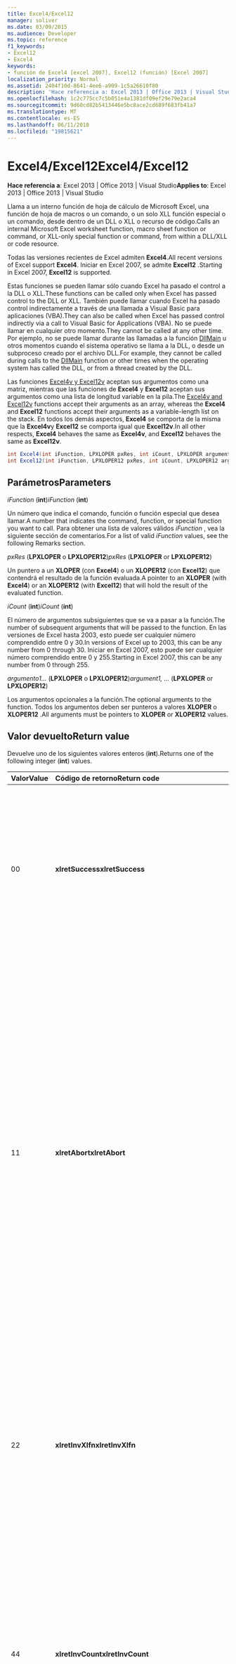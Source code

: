 ```yaml
---
title: Excel4/Excel12
manager: soliver
ms.date: 03/09/2015
ms.audience: Developer
ms.topic: reference
f1_keywords:
- Excel12
- Excel4
keywords:
- función de Excel4 [excel 2007], Excel12 (función) [Excel 2007]
localization_priority: Normal
ms.assetid: 2404f10d-8641-4ee6-a909-1c5a26610f80
description: 'Hace referencia a: Excel 2013 | Office 2013 | Visual Studio'
ms.openlocfilehash: 1c2c775cc7c5b051e4a1381df09ef29e79e2aca4
ms.sourcegitcommit: 9d60cd82b5413446e5bc8ace2cd689f683fb41a7
ms.translationtype: MT
ms.contentlocale: es-ES
ms.lasthandoff: 06/11/2018
ms.locfileid: "19815621"
---
```

# <a name="excel4excel12"></a><span data-ttu-id="63c2c-104">Excel4/Excel12</span><span class="sxs-lookup"><span data-stu-id="63c2c-104">Excel4/Excel12</span></span>

 <span data-ttu-id="63c2c-105">**Hace referencia a**: Excel 2013 | Office 2013 | Visual Studio</span><span class="sxs-lookup"><span data-stu-id="63c2c-105">**Applies to**: Excel 2013 | Office 2013 | Visual Studio</span></span> 
  
<span data-ttu-id="63c2c-106">Llama a un interno función de hoja de cálculo de Microsoft Excel, una función de hoja de macros o un comando, o un solo XLL función especial o un comando, desde dentro de un DLL o XLL o recurso de código.</span><span class="sxs-lookup"><span data-stu-id="63c2c-106">Calls an internal Microsoft Excel worksheet function, macro sheet function or command, or XLL-only special function or command, from within a DLL/XLL or code resource.</span></span>
  
<span data-ttu-id="63c2c-107">Todas las versiones recientes de Excel admiten **Excel4**.</span><span class="sxs-lookup"><span data-stu-id="63c2c-107">All recent versions of Excel support **Excel4**.</span></span> <span data-ttu-id="63c2c-108">Iniciar en Excel 2007, se admite **Excel12** .</span><span class="sxs-lookup"><span data-stu-id="63c2c-108">Starting in Excel 2007, **Excel12** is supported.</span></span> 
  
<span data-ttu-id="63c2c-109">Estas funciones se pueden llamar sólo cuando Excel ha pasado el control a la DLL o XLL.</span><span class="sxs-lookup"><span data-stu-id="63c2c-109">These functions can be called only when Excel has passed control to the DLL or XLL.</span></span> <span data-ttu-id="63c2c-110">También puede llamar cuando Excel ha pasado control indirectamente a través de una llamada a Visual Basic para aplicaciones (VBA).</span><span class="sxs-lookup"><span data-stu-id="63c2c-110">They can also be called when Excel has passed control indirectly via a call to Visual Basic for Applications (VBA).</span></span> <span data-ttu-id="63c2c-111">No se puede llamar en cualquier otro momento.</span><span class="sxs-lookup"><span data-stu-id="63c2c-111">They cannot be called at any other time.</span></span> <span data-ttu-id="63c2c-112">Por ejemplo, no se puede llamar durante las llamadas a la función [DllMain](http://msdn.microsoft.com/library/base.dllmain%28Office.15%29.aspx) u otros momentos cuando el sistema operativo se llama a la DLL, o desde un subproceso creado por el archivo DLL.</span><span class="sxs-lookup"><span data-stu-id="63c2c-112">For example, they cannot be called during calls to the [DllMain](http://msdn.microsoft.com/library/base.dllmain%28Office.15%29.aspx) function or other times when the operating system has called the DLL, or from a thread created by the DLL.</span></span> 
  
<span data-ttu-id="63c2c-113">Las funciones [Excel4v y Excel12v](excel4v-excel12v.md) aceptan sus argumentos como una matriz, mientras que las funciones de **Excel4** y **Excel12** aceptan sus argumentos como una lista de longitud variable en la pila.</span><span class="sxs-lookup"><span data-stu-id="63c2c-113">The [Excel4v and Excel12v](excel4v-excel12v.md) functions accept their arguments as an array, whereas the **Excel4** and **Excel12** functions accept their arguments as a variable-length list on the stack.</span></span> <span data-ttu-id="63c2c-114">En todos los demás aspectos, **Excel4** se comporta de la misma que la **Excel4v**y **Excel12** se comporta igual que **Excel12v**.</span><span class="sxs-lookup"><span data-stu-id="63c2c-114">In all other respects, **Excel4** behaves the same as **Excel4v**, and **Excel12** behaves the same as **Excel12v**.</span></span>
  
```cs
int Excel4(int iFunction, LPXLOPER pxRes, int iCount, LPXLOPER argument1, ...);
int Excel12(int iFunction, LPXLOPER12 pxRes, int iCount, LPXLOPER12 argument1, ...);
```

## <a name="parameters"></a><span data-ttu-id="63c2c-115">Parámetros</span><span class="sxs-lookup"><span data-stu-id="63c2c-115">Parameters</span></span>

 <span data-ttu-id="63c2c-116">_iFunction_ (**int**)</span><span class="sxs-lookup"><span data-stu-id="63c2c-116">_iFunction_ (**int**)</span></span>
  
<span data-ttu-id="63c2c-117">Un número que indica el comando, función o función especial que desea llamar.</span><span class="sxs-lookup"><span data-stu-id="63c2c-117">A number that indicates the command, function, or special function you want to call.</span></span> <span data-ttu-id="63c2c-118">Para obtener una lista de valores válidos _iFunction_ , vea la siguiente sección de comentarios.</span><span class="sxs-lookup"><span data-stu-id="63c2c-118">For a list of valid  _iFunction_ values, see the following Remarks section.</span></span> 
  
 <span data-ttu-id="63c2c-119">_pxRes_ (**LPXLOPER** o **LPXLOPER12**)</span><span class="sxs-lookup"><span data-stu-id="63c2c-119">_pxRes_ (**LPXLOPER** or **LPXLOPER12**)</span></span>
  
<span data-ttu-id="63c2c-120">Un puntero a un **XLOPER** (con **Excel4**) o un **XLOPER12** (con **Excel12**) que contendrá el resultado de la función evaluada.</span><span class="sxs-lookup"><span data-stu-id="63c2c-120">A pointer to an **XLOPER** (with **Excel4**) or an **XLOPER12** (with **Excel12**) that will hold the result of the evaluated function.</span></span>
  
 <span data-ttu-id="63c2c-121">_iCount_ (**int**)</span><span class="sxs-lookup"><span data-stu-id="63c2c-121">_iCount_ (**int**)</span></span>
  
<span data-ttu-id="63c2c-122">El número de argumentos subsiguientes que se va a pasar a la función.</span><span class="sxs-lookup"><span data-stu-id="63c2c-122">The number of subsequent arguments that will be passed to the function.</span></span> <span data-ttu-id="63c2c-123">En las versiones de Excel hasta 2003, esto puede ser cualquier número comprendido entre 0 y 30.</span><span class="sxs-lookup"><span data-stu-id="63c2c-123">In versions of Excel up to 2003, this can be any number from 0 through 30.</span></span> <span data-ttu-id="63c2c-124">Iniciar en Excel 2007, esto puede ser cualquier número comprendido entre 0 y 255.</span><span class="sxs-lookup"><span data-stu-id="63c2c-124">Starting in Excel 2007, this can be any number from 0 through 255.</span></span>
  
 <span data-ttu-id="63c2c-125">_argumento1..._ (**LPXLOPER** o **LPXLOPER12**)</span><span class="sxs-lookup"><span data-stu-id="63c2c-125">_argument1, ..._ (**LPXLOPER** or **LPXLOPER12**)</span></span>
  
<span data-ttu-id="63c2c-126">Los argumentos opcionales a la función.</span><span class="sxs-lookup"><span data-stu-id="63c2c-126">The optional arguments to the function.</span></span> <span data-ttu-id="63c2c-127">Todos los argumentos deben ser punteros a valores **XLOPER** o **XLOPER12** .</span><span class="sxs-lookup"><span data-stu-id="63c2c-127">All arguments must be pointers to **XLOPER** or **XLOPER12** values.</span></span> 
  
## <a name="return-value"></a><span data-ttu-id="63c2c-128">Valor devuelto</span><span class="sxs-lookup"><span data-stu-id="63c2c-128">Return value</span></span>

<span data-ttu-id="63c2c-129">Devuelve uno de los siguientes valores enteros (**int**).</span><span class="sxs-lookup"><span data-stu-id="63c2c-129">Returns one of the following integer (**int**) values.</span></span>
  
|<span data-ttu-id="63c2c-130">**Valor**</span><span class="sxs-lookup"><span data-stu-id="63c2c-130">**Value**</span></span>|<span data-ttu-id="63c2c-131">**Código de retorno**</span><span class="sxs-lookup"><span data-stu-id="63c2c-131">**Return code**</span></span>|<span data-ttu-id="63c2c-132">**Descripción**</span><span class="sxs-lookup"><span data-stu-id="63c2c-132">**Description**</span></span>|
|:-----|:-----|:-----|
|<span data-ttu-id="63c2c-133">0</span><span class="sxs-lookup"><span data-stu-id="63c2c-133">0</span></span>  <br/> |<span data-ttu-id="63c2c-134">**xlretSuccess**</span><span class="sxs-lookup"><span data-stu-id="63c2c-134">**xlretSuccess**</span></span> <br/> |<span data-ttu-id="63c2c-135">La función se ha llamado correctamente.</span><span class="sxs-lookup"><span data-stu-id="63c2c-135">The function was called successfully.</span></span> <span data-ttu-id="63c2c-136">Esto no significa que la función no devolvió un valor de error de Excel; Para averiguarlo, debe mirar el tipo y el valor del parámetro _pxRes_ resultante.</span><span class="sxs-lookup"><span data-stu-id="63c2c-136">This does not mean that the function did not return an Excel error value; to find that out, you must look at the type and value of the resulting  _pxRes_ parameter.</span></span>  <br/> |
|<span data-ttu-id="63c2c-137">1</span><span class="sxs-lookup"><span data-stu-id="63c2c-137">1</span></span>  <br/> |<span data-ttu-id="63c2c-138">**xlretAbort**</span><span class="sxs-lookup"><span data-stu-id="63c2c-138">**xlretAbort**</span></span> <br/> |<span data-ttu-id="63c2c-139">El comando o la función ha terminado anormalmente (anulación interna).</span><span class="sxs-lookup"><span data-stu-id="63c2c-139">The command or function was terminated abnormally (internal abort).</span></span> <span data-ttu-id="63c2c-140">Esto puede ocurrir si una hoja de macros XLM se cierra llamando al método **CLOSE**, o si Excel no tiene memoria suficiente.</span><span class="sxs-lookup"><span data-stu-id="63c2c-140">This can occur if an XLM macro sheet closes itself by calling **CLOSE**, or if Excel is out of memory.</span></span> <span data-ttu-id="63c2c-141">Si Excel devuelve este error, debe salir inmediatamente de la función de llamada.</span><span class="sxs-lookup"><span data-stu-id="63c2c-141">If Excel returns this error, the calling function must exit immediately.</span></span> <span data-ttu-id="63c2c-142">El archivo DLL se le permite llamar a **xlFree** sólo antes de salir.</span><span class="sxs-lookup"><span data-stu-id="63c2c-142">The DLL is permitted to call **xlFree** only before exiting.</span></span> <span data-ttu-id="63c2c-143">No se admiten todas las demás llamadas a la API de C.</span><span class="sxs-lookup"><span data-stu-id="63c2c-143">All other calls to the C API are not permitted.</span></span> <span data-ttu-id="63c2c-144">El usuario puede guardar cualquier trabajo de forma interactiva mediante el comando **Guardar** en el menú **archivo** .</span><span class="sxs-lookup"><span data-stu-id="63c2c-144">The user can save any work interactively by using the **Save** command on the **File** menu.</span></span>  <br/> |
|<span data-ttu-id="63c2c-145">2</span><span class="sxs-lookup"><span data-stu-id="63c2c-145">2</span></span>  <br/> |<span data-ttu-id="63c2c-146">**xlretInvXlfn**</span><span class="sxs-lookup"><span data-stu-id="63c2c-146">**xlretInvXlfn**</span></span> <br/> |<span data-ttu-id="63c2c-147">Se ha proporcionado un número de función no válido.</span><span class="sxs-lookup"><span data-stu-id="63c2c-147">An invalid function number was supplied.</span></span> <span data-ttu-id="63c2c-148">Si usa constantes desde el archivo de encabezado Xlcall.h, esto no debe ocurrir a menos que se va a llamar a algo que no es compatible con la versión de Excel que se está ejecutando.</span><span class="sxs-lookup"><span data-stu-id="63c2c-148">If you are using constants from the Xlcall.h header file, this should not occur unless you are calling something that is not supported in the version of Excel you are running.</span></span>  <br/> |
|<span data-ttu-id="63c2c-149">4</span><span class="sxs-lookup"><span data-stu-id="63c2c-149">4</span></span>  <br/> |<span data-ttu-id="63c2c-150">**xlretInvCount**</span><span class="sxs-lookup"><span data-stu-id="63c2c-150">**xlretInvCount**</span></span> <br/> |<span data-ttu-id="63c2c-151">Se ha escrito un número incorrecto de argumentos.</span><span class="sxs-lookup"><span data-stu-id="63c2c-151">An invalid number of arguments was entered.</span></span> <span data-ttu-id="63c2c-152">En las versiones hasta Excel 2003, el número máximo de argumentos que se puede realizar cualquier función es 30.</span><span class="sxs-lookup"><span data-stu-id="63c2c-152">In versions up to Excel 2003, the maximum number of arguments any function can take is 30.</span></span> <span data-ttu-id="63c2c-153">Iniciar en Excel 2007, el número máximo es de 255.</span><span class="sxs-lookup"><span data-stu-id="63c2c-153">Starting in Excel 2007, the maximum number is 255.</span></span> <span data-ttu-id="63c2c-154">Algunas requieren un número fijo o mínimo de argumentos.</span><span class="sxs-lookup"><span data-stu-id="63c2c-154">Some require a fixed or minimum number of arguments.</span></span>  <br/> |
|<span data-ttu-id="63c2c-155">8</span><span class="sxs-lookup"><span data-stu-id="63c2c-155">8</span></span>  <br/> |<span data-ttu-id="63c2c-156">**xlretInvXloper**</span><span class="sxs-lookup"><span data-stu-id="63c2c-156">**xlretInvXloper**</span></span> <br/> |<span data-ttu-id="63c2c-157">Se pasó un **XLOPER** o **XLOPER12** no válido para la función o se usó un argumento de tipo no válido.</span><span class="sxs-lookup"><span data-stu-id="63c2c-157">An invalid **XLOPER** or **XLOPER12** was passed to the function, or an argument of the wrong type was used.</span></span>  <br/> |
|<span data-ttu-id="63c2c-158">16</span><span class="sxs-lookup"><span data-stu-id="63c2c-158">16</span></span>  <br/> |<span data-ttu-id="63c2c-159">**xlretStackOvfl**</span><span class="sxs-lookup"><span data-stu-id="63c2c-159">**xlretStackOvfl**</span></span> <br/> |<span data-ttu-id="63c2c-160">Se ha producido un desbordamiento de pila.</span><span class="sxs-lookup"><span data-stu-id="63c2c-160">A stack overflow occurred.</span></span> <span data-ttu-id="63c2c-161">Use **xlStack** para supervisar la cantidad de sala izquierda en la pila.</span><span class="sxs-lookup"><span data-stu-id="63c2c-161">Use **xlStack** to monitor the amount of room left on the stack.</span></span> <span data-ttu-id="63c2c-162">Evitar la asignación de matrices (automáticas) locales muy grandes y estructuras en la pila siempre que sea posible; hacerlas estática.</span><span class="sxs-lookup"><span data-stu-id="63c2c-162">Avoid allocating very large local (automatic) arrays and structures on the stack where possible; make them static.</span></span> <span data-ttu-id="63c2c-163">(Tenga en cuenta que es posible que se produzcan un desbordamiento de pila sin ser detectado.)</span><span class="sxs-lookup"><span data-stu-id="63c2c-163">(Note that a stack overflow might occur without being detected.)</span></span>  <br/> |
|<span data-ttu-id="63c2c-164">32</span><span class="sxs-lookup"><span data-stu-id="63c2c-164">32</span></span>  <br/> |<span data-ttu-id="63c2c-165">**xlretFailed**</span><span class="sxs-lookup"><span data-stu-id="63c2c-165">**xlretFailed**</span></span> <br/> |<span data-ttu-id="63c2c-166">Error en una función de comando equivalente.</span><span class="sxs-lookup"><span data-stu-id="63c2c-166">A command-equivalent function failed.</span></span> <span data-ttu-id="63c2c-167">Esto es equivalente a un comando de macro mostrando el cuadro de diálogo de alerta de error de macro.</span><span class="sxs-lookup"><span data-stu-id="63c2c-167">This is equivalent to a macro command displaying the macro error alert dialog box.</span></span>  <br/> |
|<span data-ttu-id="63c2c-168">64</span><span class="sxs-lookup"><span data-stu-id="63c2c-168">64</span></span>  <br/> |<span data-ttu-id="63c2c-169">**xlretUncalced**</span><span class="sxs-lookup"><span data-stu-id="63c2c-169">**xlretUncalced**</span></span> <br/> |<span data-ttu-id="63c2c-170">Se intentó eliminar la referencia una celda que no se ha calculado todavía, porque se encuentra programada para volver a calcularse después de la celda actual.</span><span class="sxs-lookup"><span data-stu-id="63c2c-170">An attempt was made to dereference a cell that has not been calculated yet, because it is scheduled to be recalculated after the current cell.</span></span> <span data-ttu-id="63c2c-171">En este caso, el archivo DLL debe devolver el control a Excel inmediatamente.</span><span class="sxs-lookup"><span data-stu-id="63c2c-171">In this case, the DLL should return control to Excel immediately.</span></span> <span data-ttu-id="63c2c-172">El archivo DLL se le permite llamar a **xlFree** sólo antes de salir.</span><span class="sxs-lookup"><span data-stu-id="63c2c-172">The DLL is permitted to call **xlFree** only before exiting.</span></span> <span data-ttu-id="63c2c-173">No se admiten todas las demás llamadas a la API de C.</span><span class="sxs-lookup"><span data-stu-id="63c2c-173">All other calls to the C API are not permitted.</span></span> <span data-ttu-id="63c2c-174">Para obtener más información acerca de qué puede y no pueden obtener acceso a los valores de celdas que no se ha vuelto a calcular las funciones, vea [los comandos de Excel, funciones y los Estados](excel-commands-functions-and-states.md).</span><span class="sxs-lookup"><span data-stu-id="63c2c-174">For more information about which functions can and cannot access the values of cells that have not been recalculated, see [Excel Commands, Functions, and States](excel-commands-functions-and-states.md).</span></span>  <br/> |
|<span data-ttu-id="63c2c-175">128</span><span class="sxs-lookup"><span data-stu-id="63c2c-175">128</span></span>  <br/> |<span data-ttu-id="63c2c-176">**xlretNotThreadSafe**</span><span class="sxs-lookup"><span data-stu-id="63c2c-176">**xlretNotThreadSafe**</span></span> <br/> |<span data-ttu-id="63c2c-177">Se ha intentado llamar a una función que no es o no es posible, subprocesos durante un nuevo cálculo multiproceso del libro.</span><span class="sxs-lookup"><span data-stu-id="63c2c-177">An attempt was made to call a function that is not, or might not be, thread safe during a multithreaded recalculation of the workbook.</span></span>  <br/> <span data-ttu-id="63c2c-178">Iniciar en Excel 2007, se devuelve este valor, y sólo dentro de las funciones de hoja de cálculo XLL declaradas como seguros para subprocesos.</span><span class="sxs-lookup"><span data-stu-id="63c2c-178">Starting in Excel 2007, this value is returned, and only within XLL worksheet functions declared as thread safe.</span></span>  <br/> |
|<span data-ttu-id="63c2c-179">256</span><span class="sxs-lookup"><span data-stu-id="63c2c-179">256</span></span>  <br/> |<span data-ttu-id="63c2c-180">**xlRetInvAsynchronousContext**</span><span class="sxs-lookup"><span data-stu-id="63c2c-180">**xlRetInvAsynchronousContext**</span></span> <br/> |<span data-ttu-id="63c2c-181">El identificador de función asincrónica no es válido.</span><span class="sxs-lookup"><span data-stu-id="63c2c-181">The asynchronous function handle is invalid.</span></span>  <br/> <span data-ttu-id="63c2c-182">Este valor se usa solo en Excel 2010.</span><span class="sxs-lookup"><span data-stu-id="63c2c-182">This value is used only by Excel 2010.</span></span>  <br/> |
|<span data-ttu-id="63c2c-183">512</span><span class="sxs-lookup"><span data-stu-id="63c2c-183">512</span></span>  <br/> |<span data-ttu-id="63c2c-184">**xlRetNotClusterSafe**</span><span class="sxs-lookup"><span data-stu-id="63c2c-184">**xlRetNotClusterSafe**</span></span> <br/> |<span data-ttu-id="63c2c-185">La llamada no se admite en clústeres.</span><span class="sxs-lookup"><span data-stu-id="63c2c-185">The call is not supported on clusters.</span></span>  <br/> <span data-ttu-id="63c2c-186">Este valor se usa solo en Excel 2010.</span><span class="sxs-lookup"><span data-stu-id="63c2c-186">This value is used only by Excel 2010.</span></span>  <br/> |
   
## <a name="remarks"></a><span data-ttu-id="63c2c-187">Comentarios</span><span class="sxs-lookup"><span data-stu-id="63c2c-187">Remarks</span></span>

### <a name="valid-ifunction-values"></a><span data-ttu-id="63c2c-188">Valores válidos iFunction</span><span class="sxs-lookup"><span data-stu-id="63c2c-188">Valid iFunction values</span></span>

<span data-ttu-id="63c2c-189">Los valores válidos **iFunction** son cualquiera de las constantes **xlf...** o **xlc...** definidas en el archivo de encabezado Xlcall.h o cualquiera de las siguientes funciones especiales.</span><span class="sxs-lookup"><span data-stu-id="63c2c-189">Valid **iFunction** values are any of the **xlf...** or **xlc...** constants defined in the Xlcall.h header file or any of the following special functions.</span></span> 
  
|||||
|:-----|:-----|:-----|:-----|
|<span data-ttu-id="63c2c-190">**xlAbort**</span><span class="sxs-lookup"><span data-stu-id="63c2c-190">**xlAbort**</span></span> <br/> |<span data-ttu-id="63c2c-191">**xlEnableXLMsgs**</span><span class="sxs-lookup"><span data-stu-id="63c2c-191">**xlEnableXLMsgs**</span></span> <br/> |<span data-ttu-id="63c2c-192">**xlGetInst**</span><span class="sxs-lookup"><span data-stu-id="63c2c-192">**xlGetInst**</span></span> <br/> |<span data-ttu-id="63c2c-193">**xlSheetNm**</span><span class="sxs-lookup"><span data-stu-id="63c2c-193">**xlSheetNm**</span></span> <br/> |
|<span data-ttu-id="63c2c-194">**xlCoerce**</span><span class="sxs-lookup"><span data-stu-id="63c2c-194">**xlCoerce**</span></span> <br/> |<span data-ttu-id="63c2c-195">**xlFree**</span><span class="sxs-lookup"><span data-stu-id="63c2c-195">**xlFree**</span></span> <br/> |<span data-ttu-id="63c2c-196">**xlGetName**</span><span class="sxs-lookup"><span data-stu-id="63c2c-196">**xlGetName**</span></span> <br/> |<span data-ttu-id="63c2c-197">**xlStack**</span><span class="sxs-lookup"><span data-stu-id="63c2c-197">**xlStack**</span></span> <br/> |
|<span data-ttu-id="63c2c-198">**xlDefineBinaryName**</span><span class="sxs-lookup"><span data-stu-id="63c2c-198">**xlDefineBinaryName**</span></span> <br/> |<span data-ttu-id="63c2c-199">**xlGetBinaryName**</span><span class="sxs-lookup"><span data-stu-id="63c2c-199">**xlGetBinaryName**</span></span> <br/> |<span data-ttu-id="63c2c-200">**xlSet**</span><span class="sxs-lookup"><span data-stu-id="63c2c-200">**xlSet**</span></span> <br/> |<span data-ttu-id="63c2c-201">**xlUDF**</span><span class="sxs-lookup"><span data-stu-id="63c2c-201">**xlUDF**</span></span> <br/> |
|<span data-ttu-id="63c2c-202">**xlDisableXLMsgs**</span><span class="sxs-lookup"><span data-stu-id="63c2c-202">**xlDisableXLMsgs**</span></span> <br/> |<span data-ttu-id="63c2c-203">**xlGetHwnd**</span><span class="sxs-lookup"><span data-stu-id="63c2c-203">**xlGetHwnd**</span></span> <br/> |<span data-ttu-id="63c2c-204">**xlSheetId**</span><span class="sxs-lookup"><span data-stu-id="63c2c-204">**xlSheetId**</span></span> <br/> ||
   
### <a name="different-types-of-functions"></a><span data-ttu-id="63c2c-205">Distintos tipos de funciones</span><span class="sxs-lookup"><span data-stu-id="63c2c-205">Different Types of Functions</span></span>

 <span data-ttu-id="63c2c-206">**Excel4** y **Excel12** distinguen entre tres clases de funciones.</span><span class="sxs-lookup"><span data-stu-id="63c2c-206">**Excel4** and **Excel12** distinguish among three classes of functions.</span></span> <span data-ttu-id="63c2c-207">Las funciones se clasifican en los tres estados en los que Excel puede llamar a la DLL.</span><span class="sxs-lookup"><span data-stu-id="63c2c-207">The functions are classified according to the three states in which Excel might call the DLL.</span></span> 
  
- <span data-ttu-id="63c2c-208">Clase 1 se aplica cuando se llama a la DLL desde una hoja de cálculo como consecuencia de recálculo.</span><span class="sxs-lookup"><span data-stu-id="63c2c-208">Class 1 applies when the DLL is called from a worksheet as a result of recalculation.</span></span> 
    
- <span data-ttu-id="63c2c-209">Clase 2 se aplica cuando el archivo DLL se llama desde una macro de función o desde una hoja de cálculo en la que se ha registrado con un signo de número (#) en el tipo de texto.</span><span class="sxs-lookup"><span data-stu-id="63c2c-209">Class 2 applies when the DLL is called from within a function macro or from a worksheet where it was registered with a number sign (#) in the type text.</span></span>
    
- <span data-ttu-id="63c2c-210">Clase 3 se aplica cuando se llama a un archivo DLL desde un objeto, macro, menú, la barra de herramientas, tecla de método abreviado, **ExecuteExcel4Macro** (método) o el comando de **Herramientas o Macro/ejecutar** .</span><span class="sxs-lookup"><span data-stu-id="63c2c-210">Class 3 applies when a DLL is called from an object, macro, menu, toolbar, shortcut key, **ExecuteExcel4Macro** method, or the **Tools/Macro/Run** command.</span></span> <span data-ttu-id="63c2c-211">Para obtener más información, vea [comandos de Excel, funciones y los Estados](excel-commands-functions-and-states.md).</span><span class="sxs-lookup"><span data-stu-id="63c2c-211">For more information, see [Excel Commands, Functions, and States](excel-commands-functions-and-states.md).</span></span>
    
<span data-ttu-id="63c2c-212">En la siguiente tabla muestra qué funciones son válidas en cada clase.</span><span class="sxs-lookup"><span data-stu-id="63c2c-212">The following table shows what functions are valid in each class.</span></span>
  
|<span data-ttu-id="63c2c-213">**Clase 1**</span><span class="sxs-lookup"><span data-stu-id="63c2c-213">**Class 1**</span></span>|<span data-ttu-id="63c2c-214">**Clase 2**</span><span class="sxs-lookup"><span data-stu-id="63c2c-214">**Class 2**</span></span>|<span data-ttu-id="63c2c-215">**Clase 3**</span><span class="sxs-lookup"><span data-stu-id="63c2c-215">**Class 3**</span></span>|
|:-----|:-----|:-----|
|<span data-ttu-id="63c2c-216">Cualquier función de hoja de cálculo</span><span class="sxs-lookup"><span data-stu-id="63c2c-216">Any worksheet function</span></span>  <br/> <span data-ttu-id="63c2c-217">Cualquier función solo XLL **xl...** excepto **xlSet**.</span><span class="sxs-lookup"><span data-stu-id="63c2c-217">Any XLL-only **xl...** function except **xlSet**.</span></span>  <br/> <span data-ttu-id="63c2c-218">**xlfCaller**</span><span class="sxs-lookup"><span data-stu-id="63c2c-218">**xlfCaller**</span></span> <br/> |<span data-ttu-id="63c2c-219">Cualquier función de hoja de cálculo</span><span class="sxs-lookup"><span data-stu-id="63c2c-219">Any worksheet function</span></span>  <br/> <span data-ttu-id="63c2c-220">Cualquier función **xl...** excepto **xlSet**.</span><span class="sxs-lookup"><span data-stu-id="63c2c-220">Any **xl...** function except **xlSet**.</span></span>  <br/> <span data-ttu-id="63c2c-221">Macro las funciones de hojas, incluidos **xlfCaller**, que devuelve un valor, pero realizan ninguna acción que afecta al área de trabajo o cualquier libro abierto.</span><span class="sxs-lookup"><span data-stu-id="63c2c-221">Macro sheet functions, including **xlfCaller**, that return a value but perform no action that affects the workspace or any open workbook.</span></span>  <br/> |<span data-ttu-id="63c2c-222">Cualquier función, incluidas las funciones de comando equivalente y **xlSet** .</span><span class="sxs-lookup"><span data-stu-id="63c2c-222">Any function, including **xlSet** and command-equivalent functions.</span></span>  <br/> |
   
### <a name="displaying-the-dialog-box-for-a-command-equivalent-function"></a><span data-ttu-id="63c2c-223">Mostrar el cuadro de diálogo para una función de comando equivalente</span><span class="sxs-lookup"><span data-stu-id="63c2c-223">Displaying the Dialog Box for a Command-Equivalent Function</span></span>

<span data-ttu-id="63c2c-224">Si una función de comando equivalente tiene un cuadro de diálogo asociados, puede establecer el bit de **xlPrompt** en **iFunction**.</span><span class="sxs-lookup"><span data-stu-id="63c2c-224">If a command-equivalent function has an associated dialog box, you can set the **xlPrompt** bit in **iFunction**.</span></span> <span data-ttu-id="63c2c-225">Esto significa que Excel muestra el cuadro de diálogo adecuado antes de llevar a cabo el comando.</span><span class="sxs-lookup"><span data-stu-id="63c2c-225">This means that Excel displays the appropriate dialog box before carrying out the command.</span></span>
  
### <a name="writing-international-dlls"></a><span data-ttu-id="63c2c-226">Escribir archivos DLL internacionales</span><span class="sxs-lookup"><span data-stu-id="63c2c-226">Writing International DLLs</span></span>

<span data-ttu-id="63c2c-227">Si se establece el bit de **xlIntl** en **iFunction**, la función o el comando se lleva a cabo como si se llamó desde una hoja de macros internacional.</span><span class="sxs-lookup"><span data-stu-id="63c2c-227">If you set the **xlIntl** bit in **iFunction**, the function or command is carried out as if it were being called from an International Macro Sheet.</span></span> <span data-ttu-id="63c2c-228">Esto significa que el comando se comporta igual que lo haría en la versión de Excel, incluso si se está ejecutando en una versión internacional (localizada).</span><span class="sxs-lookup"><span data-stu-id="63c2c-228">This means that the command behaves as it would on the U.S. version of Excel, even if it is running on an international (localized) version.</span></span>
  
### <a name="xlretuncalced-or-xlretabort"></a><span data-ttu-id="63c2c-229">xlretUncalced o xlretAbort</span><span class="sxs-lookup"><span data-stu-id="63c2c-229">xlretUncalced or xlretAbort</span></span>

<span data-ttu-id="63c2c-230">Después de recibir uno de estos valores devueltos, el archivo DLL debe limpiar y devolver el control inmediatamente a Excel.</span><span class="sxs-lookup"><span data-stu-id="63c2c-230">After receiving one of these return values, your DLL must clean up and return control to Excel immediately.</span></span> <span data-ttu-id="63c2c-231">Las devoluciones de llamada en Excel a través de la API de C, excepto **xlFree**, se deshabilitan después de recibir uno de estos valores devueltos.</span><span class="sxs-lookup"><span data-stu-id="63c2c-231">Callbacks into Excel via the C API, except **xlFree**, are disabled after receiving one of these return values.</span></span>
  
## <a name="example"></a><span data-ttu-id="63c2c-232">Ejemplo</span><span class="sxs-lookup"><span data-stu-id="63c2c-232">Example</span></span>

<span data-ttu-id="63c2c-233">En el ejemplo siguiente se usa la función de **Excel12** para seleccionar la celda desde la que se ha llamado.</span><span class="sxs-lookup"><span data-stu-id="63c2c-233">The following example uses the **Excel12** function to select the cell from which it was called.</span></span> 
  
<span data-ttu-id="63c2c-234">Este ejemplo de código forma parte de un ejemplo más extenso en el SDK de XLL de Excel 2010, en la siguiente ubicación donde instaló el SDK:</span><span class="sxs-lookup"><span data-stu-id="63c2c-234">This code example is part of a larger example provided in the Excel 2010 XLL SDK, at the following location where you installed the SDK:</span></span>
  
<span data-ttu-id="63c2c-235">\Samples\Example\Example.c.</span><span class="sxs-lookup"><span data-stu-id="63c2c-235">\Samples\Example\Example.c.</span></span>
  
> [!NOTE]
> <span data-ttu-id="63c2c-236">Esta función llama a una macro de comando (xlcSelect) y, por lo tanto, sólo funciona si se llama desde una hoja de macros XLM.</span><span class="sxs-lookup"><span data-stu-id="63c2c-236">This function calls a command macro (xlcSelect) and, therefore, works only if it is called from an XLM macro sheet.</span></span> 
  
```cs
short WINAPI Excel12Example(void)
{
    XLOPER12 xRes;
    Excel12(xlfCaller, &xRes, 0);
    Excel12(xlcSelect, 0, 1, (LPXLOPER12)&xRes);
    Excel12(xlFree, 0, 1, (LPXLOPER12)&xRes);
    return 1;
}
```

## <a name="see-also"></a><span data-ttu-id="63c2c-237">Vea también</span><span class="sxs-lookup"><span data-stu-id="63c2c-237">See also</span></span>



[<span data-ttu-id="63c2c-238">Excel4v/Excel12v</span><span class="sxs-lookup"><span data-stu-id="63c2c-238">Excel4v/Excel12v</span></span>](excel4v-excel12v.md)

